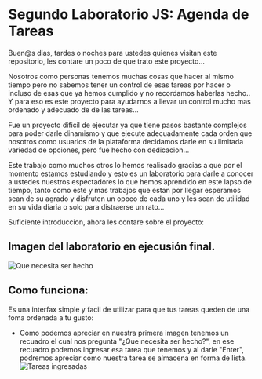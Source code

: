 # Segundo Laboratorio JS: Agenda de Tareas

Buen@s dias, tardes o noches para ustedes quienes visitan este repositorio, les contare un poco de que trato este proyecto...

Nosotros como personas tenemos muchas cosas que hacer al mismo tiempo pero no sabemos tener un control de esas tareas por hacer o incluso de esas que ya hemos cumplido y no recordamos haberlas hecho..
Y para eso es este proyecto para ayudarnos a llevar un control mucho mas ordenado y adecuado de de las tareas...

Fue un proyecto dificil de ejecutar ya que tiene pasos bastante complejos para poder darle dinamismo y que ejecute adecuadamente cada orden que nosotros como usuarios de la plataforma decidamos darle en su limitada variedad de opciones, pero fue hecho con dedicacion...

Este trabajo como muchos otros lo hemos realisado gracias a que por el momento estamos estudiando y esto es un laboratorio para darle a conocer a ustedes nuestros espectadores lo que hemos aprendido en este lapso de tiempo, tanto como este y mas trabajos que estan por llegar esperamos sean de su agrado y disfruten un opoco de cada uno y les sean de utilidad en su vida diaria o solo para distraerse un rato...

Suficiente introduccion, ahora les contare sobre el proyecto:

## Imagen del laboratorio en ejecusión final. 

![Que necesita ser hecho](https://user-images.githubusercontent.com/105325885/187746132-bb5c7236-a7a5-4f05-9e4e-ac703b6a3261.jpg)


## Como funciona:

Es una interfax simple y facil de utilizar para que tus tareas queden de una foma ordenada a tu gusto:

* Como podemos apreciar en nuestra primera imagen tenemos un recuadro el  cual nos pregunta "¿Que necesita ser hecho?", en ese recuadro podemos ingresar esa tarea que tenemos y al darle "Enter", podremos apreciar como nuestra tarea se almacena en forma de lista.
![Tareas ingresadas](https://user-images.githubusercontent.com/105325885/187746683-693418de-ae29-4d15-8215-8de4af4a5b52.jpg)

